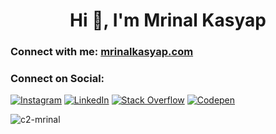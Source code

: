 <h1 align="center">Hi 👋, I'm Mrinal Kasyap</h1>

<h3 align="left">Connect with me: <a href="https://mrinalkasyap.com">mrinalkasyap.com</a></h3>
<h3>Connect on Social:</h3>
<p align="left">
  
  [![Instagram](https://img.shields.io/badge/Instagram-%23E4405F.svg?logo=Instagram&logoColor=white)](https://instagram.com/c2) [![LinkedIn](https://img.shields.io/badge/LinkedIn-%230077B5.svg?logo=linkedin&logoColor=white)](https://linkedin.com/in/mrinal-kasyap-695853171) [![Stack Overflow](https://img.shields.io/badge/-Stackoverflow-FE7A16?logo=stack-overflow&logoColor=white)](https://stackoverflow.com/users/c2-mrinal) [![Codepen](https://img.shields.io/badge/Codepen-000000?style=for-the-badge&logo=codepen&logoColor=white)](https://codepen.io/c2-mrinal) 
</p>


<p><img align="center" src="https://github-readme-streak-stats.herokuapp.com/?user=c2-mrinal&" alt="c2-mrinal" /></p>
